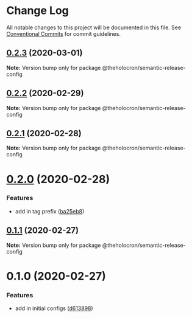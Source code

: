 # Change Log

All notable changes to this project will be documented in this file.
See [Conventional Commits](https://conventionalcommits.org) for commit guidelines.

## [0.2.3](https://github.com/the-holocron/threepio/compare/@theholocron/semantic-release-config@0.2.2...@theholocron/semantic-release-config@0.2.3) (2020-03-01)

**Note:** Version bump only for package @theholocron/semantic-release-config





## [0.2.2](https://github.com/the-holocron/threepio/compare/@theholocron/semantic-release-config@0.2.1...@theholocron/semantic-release-config@0.2.2) (2020-02-29)

**Note:** Version bump only for package @theholocron/semantic-release-config





## [0.2.1](https://github.com/the-holocron/threepio/compare/@theholocron/semantic-release-config@0.2.0...@theholocron/semantic-release-config@0.2.1) (2020-02-28)

**Note:** Version bump only for package @theholocron/semantic-release-config





# [0.2.0](https://github.com/the-holocron/threepio/compare/@theholocron/semantic-release-config@0.1.1...@theholocron/semantic-release-config@0.2.0) (2020-02-28)


### Features

* add in tag prefix ([ba25eb8](https://github.com/the-holocron/threepio/commit/ba25eb8a8f4819cec4169cebc340d404ac628653))





## [0.1.1](https://github.com/the-holocron/threepio/compare/@theholocron/semantic-release-config@0.1.0...@theholocron/semantic-release-config@0.1.1) (2020-02-27)

**Note:** Version bump only for package @theholocron/semantic-release-config





# 0.1.0 (2020-02-27)


### Features

* add in initial configs ([d613898](https://github.com/the-holocron/threepio/commit/d613898f18bb20b7fc879d80c15f025555de2765))
